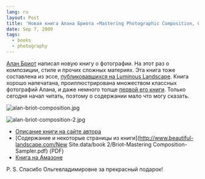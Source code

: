 ```yaml
---
lang: ru
layout: Post
title: 'Новая книга Алана Бриота «Mastering Photographic Composition, Creativity and Personal Style»'
date: Sep 7, 2009
tags:
  - books
  - photography
---
```


[Алан Бриот](http://www.beautiful-landscape.com/ "Alain Briot Fine Art Photography") написал новую книгу о фотографии. На этот раз о композиции, стиле и прочих сложных материях. Эта книга тоже составлена из эссе, [публиковавшихся на Luminous Landscape](http://www.luminous-landscape.com/columns/briots_view.shtml "Briot's View. Columns and Articles on Photography by Alain Briot"). Книга хорошо напечатана, проиллюстрирована множеством классных фотографий Алана, и даже немного толще [первой его книги](http://www.beautiful-landscape.com/Articles-Book-1.html "Alain Briot. Mastering Landscape Photography"). Только сегодня начал читать, поэтому о содержании мало что могу сказать.

![alan-briot-composition.jpg](upload://alan-briot-composition.jpg)

![alan-briot-composition-2.jpg](upload://alan-briot-composition-2.jpg)

- [Описание книги на сайте автора](http://www.beautiful-landscape.com/Articles-Book-2-1.html)
- [Содержание и некоторые страницы из книги](http://www.beautiful-landscape.com/New Site.data/book 2/Briot-Mastering Composition-Sampler.pdf) (PDF)
- [Книга на Амазоне](http://www.amazon.com/Mastering-Photographic-Composition-Creativity-Personal/dp/1933952229/?tag=artesapesphot-20)

P. S. Спасибо Ольгевладимировне за прекрасный подарок!
